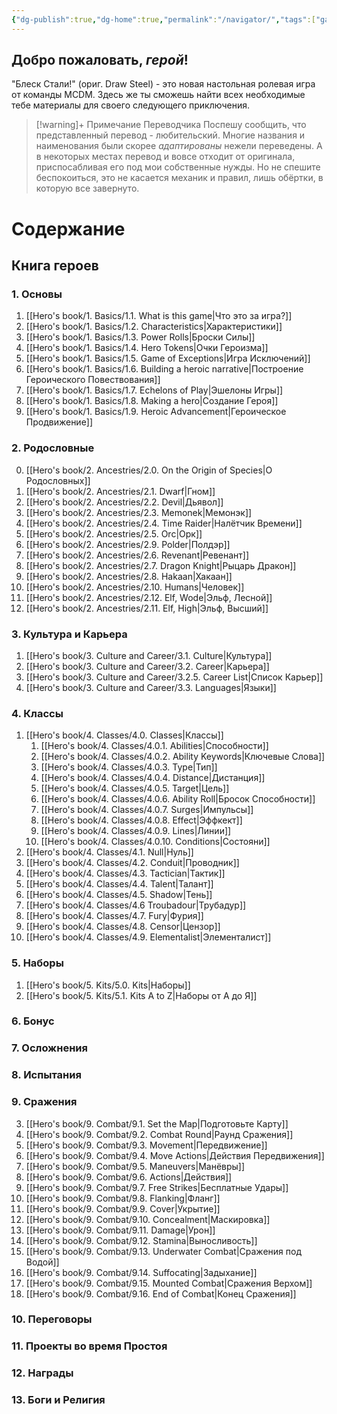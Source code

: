 ```yaml
---
{"dg-publish":true,"dg-home":true,"permalink":"/navigator/","tags":["gardenEntry"],"dgPassFrontmatter":true}
---
```


## Добро пожаловать, *герой*!

"Блеск Стали!" (ориг. Draw Steel) - это новая настольная ролевая игра от команды MCDM. Здесь же ты сможешь найти всех необходимые тебе материалы для своего следующего приключения.

> [!warning]+ Примечание Переводчика
> Поспешу сообщить, что представленный перевод - любительский. Многие названия и наименования были скорее *адаптированы* нежели переведены. А в некоторых местах перевод и вовсе отходит от оригинала, приспосабливая его под мои собственные нужды.
> Но не спешите беспокоиться, это не касается механик и правил, лишь обёртки, в которую все завернуто.

# Содержание

## Книга героев
### 1. Основы
1. [[Hero's book/1. Basics/1.1. What is this game\|Что это за игра?]]
2. [[Hero's book/1. Basics/1.2. Characteristics\|Характеристики]]
3. [[Hero's book/1. Basics/1.3. Power Rolls\|Броски Силы]]
4. [[Hero's book/1. Basics/1.4. Hero Tokens\|Очки Героизма]]
5. [[Hero's book/1. Basics/1.5. Game of Exceptions\|Игра Исключений]]
6. [[Hero's book/1. Basics/1.6. Building a heroic narrative\|Построение Героического Повествования]]
7. [[Hero's book/1. Basics/1.7. Echelons of Play\|Эшелоны Игры]]
8. [[Hero's book/1. Basics/1.8. Making a hero\|Создание Героя]]
9. [[Hero's book/1. Basics/1.9. Heroic Advancement\|Героическое Продвижение]]
### 2. Родословные 
0. [[Hero's book/2. Ancestries/2.0. On the Origin of Species\|О Родословных]]
1. [[Hero's book/2. Ancestries/2.1. Dwarf\|Гном]]
2. [[Hero's book/2. Ancestries/2.2. Devil\|Дьявол]]
3. [[Hero's book/2. Ancestries/2.3. Memonek\|Мемонэк]]
4. [[Hero's book/2. Ancestries/2.4. Time Raider\|Налётчик Времени]]
5. [[Hero's book/2. Ancestries/2.5. Orc\|Орк]]
6. [[Hero's book/2. Ancestries/2.9. Polder\|Полдэр]]
7. [[Hero's book/2. Ancestries/2.6. Revenant\|Ревенант]]
8. [[Hero's book/2. Ancestries/2.7. Dragon Knight\|Рыцарь Дракон]]
9. [[Hero's book/2. Ancestries/2.8. Hakaan\|Хакаан]]
10. [[Hero's book/2. Ancestries/2.10. Humans\|Человек]]
11. [[Hero's book/2. Ancestries/2.12. Elf, Wode\|Эльф, Лесной]]
12. [[Hero's book/2. Ancestries/2.11. Elf, High\|Эльф, Высший]]
### 3. Культура и Карьера
1. [[Hero's book/3. Culture and Career/3.1. Culture\|Культура]]
2. [[Hero's book/3. Culture and Career/3.2. Career\|Карьера]]
3. [[Hero's book/3. Culture and Career/3.2.5. Career List\|Список Карьер]]
4. [[Hero's book/3. Culture and Career/3.3. Languages\|Языки]]
### 4. Классы
1. [[Hero's book/4. Classes/4.0. Classes\|Классы]]
	1. [[Hero's book/4. Classes/4.0.1. Abilities\|Способности]]
	2. [[Hero's book/4. Classes/4.0.2. Ability Keywords\|Ключевые Слова]]
	3. [[Hero's book/4. Classes/4.0.3. Type\|Тип]]
	4. [[Hero's book/4. Classes/4.0.4. Distance\|Дистанция]]
	5. [[Hero's book/4. Classes/4.0.5. Target\|Цель]]
	6. [[Hero's book/4. Classes/4.0.6. Ability Roll\|Бросок Способности]]
	7. [[Hero's book/4. Classes/4.0.7. Surges\|Импульсы]]
	8. [[Hero's book/4. Classes/4.0.8. Effect\|Эффкект]]
	9. [[Hero's book/4. Classes/4.0.9. Lines\|Линии]]
	10. [[Hero's book/4. Classes/4.0.10. Conditions\|Состояни]]
2. [[Hero's book/4. Classes/4.1. Null\|Нуль]]
3. [[Hero's book/4. Classes/4.2. Conduit\|Проводник]]
4. [[Hero's book/4. Classes/4.3. Tactician\|Тактик]]
5. [[Hero's book/4. Classes/4.4. Talent\|Талант]]
6. [[Hero's book/4. Classes/4.5. Shadow\|Тень]]
7. [[Hero's book/4. Classes/4.6 Troubadour\|Трубадур]]
8. [[Hero's book/4. Classes/4.7. Fury\|Фурия]]
9. [[Hero's book/4. Classes/4.8. Censor\|Цензор]]
10. [[Hero's book/4. Classes/4.9. Elementalist\|Элементалист]]
### 5. Наборы
1. [[Hero's book/5. Kits/5.0. Kits\|Наборы]]
2. [[Hero's book/5. Kits/5.1. Kits A to Z\|Наборы от А до Я]]
### 6. Бонус
### 7. Осложнения
### 8. Испытания
### 9. Сражения
3. [[Hero's book/9. Combat/9.1. Set the Map\|Подготовьте Карту]]
4. [[Hero's book/9. Combat/9.2. Combat Round\|Раунд Сражения]]
5. [[Hero's book/9. Combat/9.3. Movement\|Передвижение]]
6. [[Hero's book/9. Combat/9.4. Move Actions\|Действия Передвижения]]
7. [[Hero's book/9. Combat/9.5. Maneuvers\|Манёвры]]
8. [[Hero's book/9. Combat/9.6. Actions\|Действия]]
9. [[Hero's book/9. Combat/9.7. Free Strikes\|Бесплатные Удары]]
10. [[Hero's book/9. Combat/9.8. Flanking\|Фланг]]
11. [[Hero's book/9. Combat/9.9. Cover\|Укрытие]]
12. [[Hero's book/9. Combat/9.10. Concealment\|Маскировка]]
13. [[Hero's book/9. Combat/9.11. Damage\|Урон]]
14. [[Hero's book/9. Combat/9.12. Stamina\|Выносливость]]
15. [[Hero's book/9. Combat/9.13. Underwater Combat\|Сражения под Водой]]
16. [[Hero's book/9. Combat/9.14. Suffocating\|Задыхание]]
17. [[Hero's book/9. Combat/9.15. Mounted Combat\|Сражения Верхом]]
18. [[Hero's book/9. Combat/9.16. End of Combat\|Конец Сражения]]

### 10. Переговоры
### 11. Проекты во время Простоя
### 12. Награды
### 13. Боги и Религия